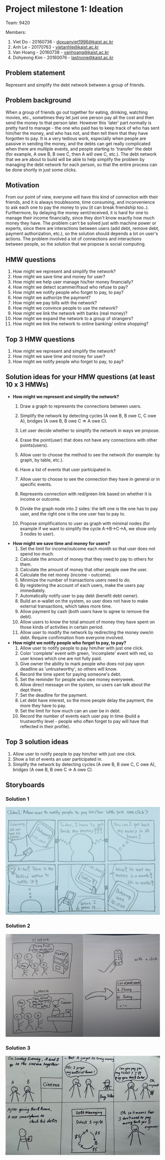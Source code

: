 # Project milestone 1: Ideation
Team: 9420 

Members:
1. Viet Do - 20160736 - doxuanviet1996@kaist.ac.kr
2. Anh Le - 20170763 - vietanhle@kaist.ac.kr
3. Van Hoang - 20160738 - vanhoang@kaist.ac.kr
4. Dohyeong Kim - 20160076 - lastnone@kaist.ac.kr
## Problem statement
Represent and simplify the debt network between a group of friends.
## Problem background
When a group of friends go out together for eating, drinking, watching movies, etc., sometimes they let just one person pay all the cost and then send the money to that person later. However this 'later' part normally is pretty hard to manage - the one who paid has to keep track of who has sent him/her the money, and who has not, and then tell them that they have forgotten to pay. It is a very tedious work, especially when people are passive in sending the money, and the debts can get really complicated when there are multiple events, and people starting to 'transfer' the debt (for example, A owe B, B owe C, then A will owe C, etc.). The debt network that we are about to build will be able to help simplify the problem by managing the debt network for each person, so that the entire process can be done shortly in just some clicks.
## Motivation
From our point of view, everyone will have this kind of connection with their friends, and it is always troublesome, time consuming, and inconvenience to ask each one to pay the money to you (it can break friendship too..). Furthermore, by delaying the money sent/received, it is hard for one to manage their income financially, since they don't know exactly how much money they have. The problem can't be solved just with machine power or experts, since there are interactions between users (add debt, remove debt, payment authorization, etc.), so the solution should depends a lot on user's actions. The problem involved a lot of connections and interactions between people, so the solution that we propose is social computing.
## HMW questions
1. How might we represent and simplify the network?
2. How might we save time and money for user?
3. How might we help user manage his/her money financially?
4. How might we detect scammer/fraud who refuse to pay?
5. How might we notify people who forget to pay, to pay?
6. How might we authorize the payment?
7. How might we pay bills with the network?
8. How might we convince people to use the network?
9. How might we link the network with banks (real money)?
10. How might we expand the network to a group of strangers?
11. How might we link the network to online banking/ online shopping?

## Top 3 HMW questions
1. How might we represent and simplify the network?
2. How might we save time and money for user?
3. How might we notify people who forget to pay, to pay?
## Solution ideas for your HMW questions (at least 10 x 3 HMWs)
- **How might we represent and simplify the network?**
    1. Draw a graph to represents the connections between users.
    2. Simplify the network by detecting cycles (A owe B, B owe C, C owe A), bridges (A owe B, B owe C => A owe C).
    3. Let user decide whether to simplify the network in ways we propose.
    4. Erase the point(user) that does not have any connections with other points(users).
    5. Allow user to choose the method to see the network (for example: by graph, by table, etc.).
    6. Have a list of events that user participated in.
   
   7. Allow user to choose to see the connection they have in general or in specific events.
    8. Represents connection with red/green link based on whether it is income or outcome.
    9. Divide the graph node into 2 sides: the left one is the one has to pay user, and the right one is the one user has to pay to.
    10. Propose simplifications to user as graph with minimal nodes (for example if we want to simplify the cycle A->B->C->A, we show only 3 nodes to user).
- **How might we save time and money for users?**
    1. Set the limit for income/outcome each month so that user does not spend too much.
    2. Calculate the amount of money that they need to pay to others for them.
    3. Calculate the amount of money that other people owe the user.
    4. Calculate the net money (income - outcome).
    5. Minimize the number of transactions users need to do.
    6. By registering the account of each users, make the users pay immediately.
    7. Automatically notify user to pay debt (benefit debt owner).
    8. Build an e-wallet on the system, so user does not have to make external transactions, which takes more time.
    9. Allow payment by cash (both users have to agree to remove the debt).
    10. Allow users to know the total amount of money they have spent on those kinds of activities in certain period.
    11. Allow user to modify the network by redirecting the money owe/in debt. Require confirmation from everyone involved.
- **How might we notify people who forget to pay, to pay?**
    1. Allow user to notify people to pay him/her with just one click.
    2. Color 'complete' event with green, 'incomplete' event with red, so user knows which one are not fully paid.
    3. Give owner the ability to mark people who does not pay upon deadline as 'untrustworthy', so others will know.
    4. Record the time spent for paying someone's debt.
    5. Set the reminder for people who owe money everyweek.
    6. Allow direct message on the system, so users can talk about the dept there.
    7. Set the deadline for the payment.
    8. Let debt have interest, so the more people delay the payment, the more they have to pay.
    9. Set the limit for how much can an user be in debt.
    10. Record the number of events each user pay in time (build a trustworthy level - people who often forget to pay will have that reflected in their profile).
## Top 3 solution ideas
1. Allow user to notify people to pay him/her with just one click.
2. Show a list of events an user participated in.
3. Simplify the network by detecting cycles (A owe B, B owe C, C owe A), bridges (A owe B, B owe C => A owe C).

## Storyboards
### Solution 1
![](images/1.jpg)
### Solution 2
![](images/2.jpg)
### Solution 3
![](images/3.png)
